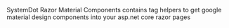 SystemDot Razor Material Components contains tag helpers to get google material design components into your asp.net core razor pages 